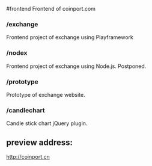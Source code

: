 #frontend
Frontend of coinport.com

### /exchange
Frontend project of exchange using Playframework

### /nodex
Frontend project of exchange using Node.js.
Postponed.

### /prototype
Prototype of exchange website.

### /candlechart
Candle stick chart jQuery plugin.

## preview address:
http://coinport.cn

